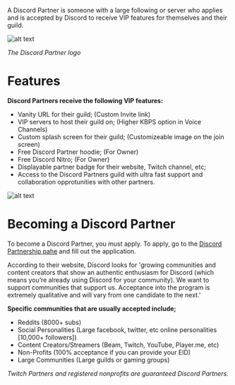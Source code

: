 <!-- TITLE: Partner -->

A Discord Partner is someone with a large following or server who applies and is accepted by Discord to receive VIP features for themselves and their guild.

![alt text](http://i.imgur.com/zEvhokL.png)

*The Discord Partner logo*

# Features
**Discord Partners receive the following VIP features:**
* Vanity URL for their guild; (Custom Invite link)
* VIP servers to host their guild on; (Higher KBPS option in Voice Channels)
* Custom splash screen for their guild; (Customizeable image on the join screen)
* Free Discord Partner hoodie; (For Owner)
* Free Discord Nitro; (For Owner)
* Displayable partner badge for their website, Twitch channel, etc;
* Access to the Discord Partners guild with ultra fast support and collaboration opprotunities with other partners.

![alt text](http://i.imgur.com/njJBheG.png)

# Becoming a Discord Partner
To become a Discord Partner, you must apply. To apply, go to the [Discord Partnership pahe](http://discordapp.com/partners) and fill out the application. 

According to their website, Discord looks for 'growing communities and content creators that show an authentic enthusiasm for Discord (which means you’re already using Discord for your community). We want to support communities that support us. Acceptance into the program is extremely qualitative and will vary from one candidate to the next.'

**Specific communities that are usually accepted include;**
* Reddits (8000+ subs)
* Social Personalities (Large facebook, twitter, etc online personalities [10,000+ followers])
* Content Creators/Streamers (Beam, Twitch, YouTube, Player.me, etc)
* Non-Profits (100% acceptance if you can provide your EID)
* Large Communities (Large guilds or gaming groups)

*Twitch Partners and registered nonprofits are guaranteed Discord Partners.*